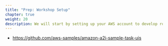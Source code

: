 ```yaml
---
title: "Prep: Workshop Setup"
chapter: true
weight: 20
description: We will start by setting up your AWS account to develop robot applications with AWS RoboMaker. 
---
```


- https://github.com/aws-samples/amazon-a2i-sample-task-uis
